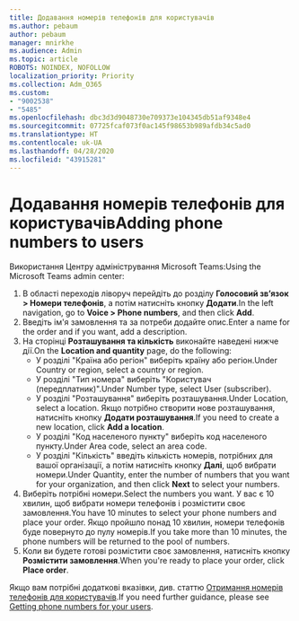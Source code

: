 ```yaml
---
title: Додавання номерів телефонів для користувачів
ms.author: pebaum
author: pebaum
manager: mnirkhe
ms.audience: Admin
ms.topic: article
ROBOTS: NOINDEX, NOFOLLOW
localization_priority: Priority
ms.collection: Adm_O365
ms.custom:
- "9002538"
- "5485"
ms.openlocfilehash: dbc3d3d9048730e709373e104345db51af9348e4
ms.sourcegitcommit: 07725fcaf073f0ac145f98653b989afdb34c5ad0
ms.translationtype: HT
ms.contentlocale: uk-UA
ms.lasthandoff: 04/28/2020
ms.locfileid: "43915281"
---
```

# <a name="adding-phone-numbers-to-users"></a><span data-ttu-id="0280a-102">Додавання номерів телефонів для користувачів</span><span class="sxs-lookup"><span data-stu-id="0280a-102">Adding phone numbers to users</span></span>

<span data-ttu-id="0280a-103">Використання Центру адміністрування Microsoft Teams:</span><span class="sxs-lookup"><span data-stu-id="0280a-103">Using the Microsoft Teams admin center:</span></span>

1. <span data-ttu-id="0280a-104">В області переходів ліворуч перейдіть до розділу **Голосовий зв’язок > Номери телефонів**, а потім натисніть кнопку **Додати**.</span><span class="sxs-lookup"><span data-stu-id="0280a-104">In the left navigation, go to **Voice > Phone numbers**, and then click **Add**.</span></span>
2. <span data-ttu-id="0280a-105">Введіть ім'я замовлення та за потреби додайте опис.</span><span class="sxs-lookup"><span data-stu-id="0280a-105">Enter a name for the order and if you want, add a description.</span></span>
3. <span data-ttu-id="0280a-106">На сторінці **Розташування та кількість** виконайте наведені нижче дії.</span><span class="sxs-lookup"><span data-stu-id="0280a-106">On the **Location and quantity** page, do the following:</span></span>
    - <span data-ttu-id="0280a-107">У розділі "Країна або регіон" виберіть країну або регіон.</span><span class="sxs-lookup"><span data-stu-id="0280a-107">Under Country or region, select a country or region.</span></span>
    - <span data-ttu-id="0280a-108">У розділі "Тип номера" виберіть "Користувач (передплатник)".</span><span class="sxs-lookup"><span data-stu-id="0280a-108">Under Number type, select User (subscriber).</span></span>
    - <span data-ttu-id="0280a-109">У розділі "Розташування" виберіть розташування.</span><span class="sxs-lookup"><span data-stu-id="0280a-109">Under Location, select a location.</span></span> <span data-ttu-id="0280a-110">Якщо потрібно створити нове розташування, натисніть кнопку **Додати розташування**.</span><span class="sxs-lookup"><span data-stu-id="0280a-110">If you need to create a new location, click **Add a location**.</span></span>
    - <span data-ttu-id="0280a-111">У розділі "Код населеного пункту" виберіть код населеного пункту.</span><span class="sxs-lookup"><span data-stu-id="0280a-111">Under Area code, select an area code.</span></span>
    - <span data-ttu-id="0280a-112">У розділі "Кількість" введіть кількість номерів, потрібних для вашої організації, а потім натисніть кнопку **Далі**, щоб вибрати номери.</span><span class="sxs-lookup"><span data-stu-id="0280a-112">Under Quantity, enter the number of numbers that you want for your organization, and then click **Next** to select your numbers.</span></span>
4. <span data-ttu-id="0280a-113">Виберіть потрібні номери.</span><span class="sxs-lookup"><span data-stu-id="0280a-113">Select the numbers you want.</span></span> <span data-ttu-id="0280a-114">У вас є 10 хвилин, щоб вибрати номери телефонів і розмістити своє замовлення.</span><span class="sxs-lookup"><span data-stu-id="0280a-114">You have 10 minutes to select your phone numbers and place your order.</span></span> <span data-ttu-id="0280a-115">Якщо пройшло понад 10 хвилин, номери телефонів буде повернуто до пулу номерів.</span><span class="sxs-lookup"><span data-stu-id="0280a-115">If you take more than 10 minutes, the phone numbers will be returned to the pool of numbers.</span></span>
5. <span data-ttu-id="0280a-116">Коли ви будете готові розмістити своє замовлення, натисніть кнопку **Розмістити замовлення**.</span><span class="sxs-lookup"><span data-stu-id="0280a-116">When you're ready to place your order, click **Place order**.</span></span>

<span data-ttu-id="0280a-117">Якщо вам потрібні додаткові вказівки, див. статтю [Отримання номерів телефонів для користувачів](https://docs.microsoft.com/microsoftteams/getting-phone-numbers-for-your-users).</span><span class="sxs-lookup"><span data-stu-id="0280a-117">If you need further guidance, please see [Getting phone numbers for your users](https://docs.microsoft.com/microsoftteams/getting-phone-numbers-for-your-users).</span></span>
